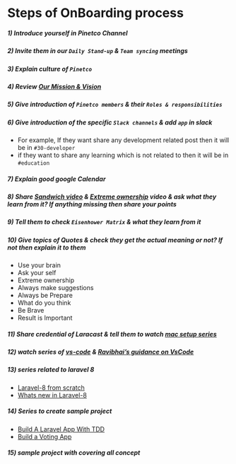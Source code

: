 # Steps of OnBoarding process

##### 1) Introduce yourself in Pinetco Channel
##### 2) Invite them in our `Daily Stand-up` & `Team syncing` meetings
##### 3) Explain culture of `Pinetco`
##### 4) Review [Our Mission & Vision](https://docs.google.com/document/d/1jrFTxUsANUWdj31kJnDyfn8Wfx3V4R2jb8c_oqEz9fA/edit#heading=h.gb93thd91qb9)
##### 5) Give introduction of `Pinetco members` & their `Roles & responsibilities`
##### 6) Give introduction of the specific `Slack channels` & add `app` in slack
- For example, If they want share any development related post then it will be in `#30-developer`
- if they want to share any learning which is not related to then it will be in `#education`
##### 7) Explain good google Calendar
##### 8) Share [Sandwich video](https://www.youtube.com/watch?v=euFj8D1A1Kw) & [Extreme ownership](https://www.youtube.com/watch?v=ljqra3BcqWM) video & ask what they learn from it? If anything missing then share your points
##### 9) Tell them to check `Eisenhower Matrix` & what they learn from it
##### 10) Give topics of Quotes & check they get the actual meaning or not? If not then explain it to them
- Use your brain
- Ask your self
- Extreme ownership
- Always make suggestions
- Always be Prepare
- What do you think
- Be Brave
- Result is Important

##### 11) Share credential of Laracast & tell them to watch [mac setup series](https://laracasts.com/series/setup-a-mac-dev-machine-from-scratch)
##### 12) watch series of [vs-code](https://laracasts.com/topics/vs-code) & [Ravibhai’s guidance on VsCode](https://drive.google.com/file/d/1FmJJLDIIamOgvEIVVd8LV8Dv-Z5LlD7U/view)
##### 13) series related to laravel 8
- [Laravel-8 from scratch](https://laracasts.com/series/laravel-8-from-scratch)
- [Whats new in Laravel-8](https://laracasts.com/series/whats-new-in-laravel-8)
##### 14) Series to create sample project
- [Build A Laravel App With TDD](https://laracasts.com/series/lets-build-a-forum-with-laravel)
- [Build a Voting App](https://laracasts.com/series/build-a-voting-app)
##### 15) sample project with covering all concept
